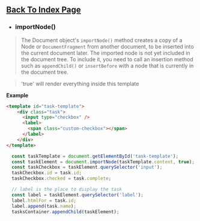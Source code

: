 ## [Back To Index Page](https://www.graceyutech.com/Yu-Blog/)
- ### importNode()
> The Document object's ```importNode()``` method creates a copy of a Node or ```DocumentFragment``` from another document, to be inserted into the current document later. The imported node is not yet included in the document tree. To include it, you need to call an insertion method such as ```appendChild()``` or ```insertBefore``` with a node that is currently in the document tree.

>'true' will render everything inside this template

**Example**
```html
<template id="task-template">
    <div class="task">
      <input type="checkbox" />
      <label>
        <span class="custom-checkbox"></span>
      </label>
    </div>
</template>
```
```javascript
  const taskTemplate = document.getElementById('task-template');
  const taskElement = document.importNode(taskTemplate.content, true);
  const taskCheckbox = taskElement.querySelector('input');
  taskCheckbox.id = task.id;
  taskCheckbox.checked = task.complete;

  // label is the place to display the task
  const label = taskElement.querySelector('label');
  label.htmlFor = task.id;
  label.append(task.name);
  tasksContainer.appendChild(taskElement);
```
